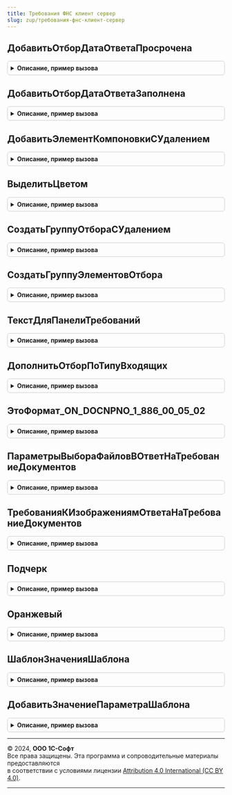 ```yaml
---
title: Требования ФНС клиент сервер
slug: zup/требования-фнс-клиент-сервер
---
```



## ДобавитьОтборДатаОтветаПросрочена
<details style="margin: 1em 0; padding: 0.5em; border: 1px solid #ccc; border-radius: 6px;">

<summary style="font-weight: bold; cursor: pointer;">Описание, пример вызова</summary>

```bsl

Процедура ДобавитьОтборДатаОтветаПросрочена(ГруппаОтбора, Использование, Дата) Экспорт
```

Пример вызова
```bsl
ТребованияФНСКлиентСервер.ДобавитьОтборДатаОтветаПросрочена(ГруппаОтбора, Использование, Дата) 
```
</details>

## ДобавитьОтборДатаОтветаЗаполнена
<details style="margin: 1em 0; padding: 0.5em; border: 1px solid #ccc; border-radius: 6px;">

<summary style="font-weight: bold; cursor: pointer;">Описание, пример вызова</summary>

```bsl

Процедура ДобавитьОтборДатаОтветаЗаполнена(ГруппаОтбора, Использование, ИмяПоляДаты) Экспорт
```

Пример вызова
```bsl
ТребованияФНСКлиентСервер.ДобавитьОтборДатаОтветаЗаполнена(ГруппаОтбора, Использование, ИмяПоляДаты) 
```
</details>

## ДобавитьЭлементКомпоновкиСУдалением
<details style="margin: 1em 0; padding: 0.5em; border: 1px solid #ccc; border-radius: 6px;">

<summary style="font-weight: bold; cursor: pointer;">Описание, пример вызова</summary>

```bsl

Функция ДобавитьЭлементКомпоновкиСУдалением(Куда, ИмяПоля, ВидСравнения, ПравоеЗначение = Неопределено, Использование = Истина) Экспорт
```

Пример вызова
```bsl
Результат = ТребованияФНСКлиентСервер.ДобавитьЭлементКомпоновкиСУдалением(Куда, ИмяПоля, ВидСравнения, ПравоеЗначение, Использование);
```
</details>

## ВыделитьЦветом
<details style="margin: 1em 0; padding: 0.5em; border: 1px solid #ccc; border-radius: 6px;">

<summary style="font-weight: bold; cursor: pointer;">Описание, пример вызова</summary>

```bsl

Функция ВыделитьЦветом(Форма, Цвет, Поле, ПравоеЗначение) Экспорт
```

Пример вызова
```bsl
Результат = ТребованияФНСКлиентСервер.ВыделитьЦветом(Форма, Цвет, Поле, ПравоеЗначение) 
```
</details>

## СоздатьГруппуОтбораСУдалением
<details style="margin: 1em 0; padding: 0.5em; border: 1px solid #ccc; border-radius: 6px;">

<summary style="font-weight: bold; cursor: pointer;">Описание, пример вызова</summary>

```bsl

Функция СоздатьГруппуОтбораСУдалением(Куда, ПредставлениеГруппы, Использование, ТипГруппы) Экспорт
```

Пример вызова
```bsl
Результат = ТребованияФНСКлиентСервер.СоздатьГруппуОтбораСУдалением(Куда, ПредставлениеГруппы, Использование, ТипГруппы) 
```
</details>

## СоздатьГруппуЭлементовОтбора
<details style="margin: 1em 0; padding: 0.5em; border: 1px solid #ccc; border-radius: 6px;">

<summary style="font-weight: bold; cursor: pointer;">Описание, пример вызова</summary>

```bsl

Функция СоздатьГруппуЭлементовОтбора(Куда, ПредставлениеГруппы, Использование, ТипГруппы) Экспорт
```

Пример вызова
```bsl
Результат = ТребованияФНСКлиентСервер.СоздатьГруппуЭлементовОтбора(Куда, ПредставлениеГруппы, Использование, ТипГруппы) 
```
</details>

## ТекстДляПанелиТребований
<details style="margin: 1em 0; padding: 0.5em; border: 1px solid #ccc; border-radius: 6px;">

<summary style="font-weight: bold; cursor: pointer;">Описание, пример вызова</summary>

```bsl

Функция ТекстДляПанелиТребований(ДобавитьСсылку, Организация = Неопределено) Экспорт
```

Пример вызова
```bsl
Результат = ТребованияФНСКлиентСервер.ТекстДляПанелиТребований(ДобавитьСсылку, Организация);
```
</details>

## ДополнитьОтборПоТипуВходящих
<details style="margin: 1em 0; padding: 0.5em; border: 1px solid #ccc; border-radius: 6px;">

<summary style="font-weight: bold; cursor: pointer;">Описание, пример вызова</summary>

```bsl

Процедура ДополнитьОтборПоТипуВходящих(Форма, Использование = Истина) Экспорт
```

Пример вызова
```bsl
ТребованияФНСКлиентСервер.ДополнитьОтборПоТипуВходящих(Форма, Использование);
```
</details>

## ЭтоФормат_ON_DOCNPNO_1_886_00_05_02
<details style="margin: 1em 0; padding: 0.5em; border: 1px solid #ccc; border-radius: 6px;">

<summary style="font-weight: bold; cursor: pointer;">Описание, пример вызова</summary>

```bsl

Функция ЭтоФормат_ON_DOCNPNO_1_886_00_05_02() Экспорт
```

Пример вызова
```bsl
Результат = ТребованияФНСКлиентСервер.ЭтоФормат_ON_DOCNPNO_1_886_00_05_02() 
```
</details>

## ПараметрыВыбораФайловВОтветНаТребованиеДокументов
<details style="margin: 1em 0; padding: 0.5em; border: 1px solid #ccc; border-radius: 6px;">

<summary style="font-weight: bold; cursor: pointer;">Описание, пример вызова</summary>

```bsl

Функция ПараметрыВыбораФайловВОтветНаТребованиеДокументов(МножественныйВыбор = Истина) Экспорт
```

Пример вызова
```bsl
Результат = ТребованияФНСКлиентСервер.ПараметрыВыбораФайловВОтветНаТребованиеДокументов(МножественныйВыбор);
```
</details>

## ТребованияКИзображениямОтветаНаТребованиеДокументов
<details style="margin: 1em 0; padding: 0.5em; border: 1px solid #ccc; border-radius: 6px;">

<summary style="font-weight: bold; cursor: pointer;">Описание, пример вызова</summary>

```bsl

Функция ТребованияКИзображениямОтветаНаТребованиеДокументов() Экспорт
```

Пример вызова
```bsl
Результат = ТребованияФНСКлиентСервер.ТребованияКИзображениямОтветаНаТребованиеДокументов() 
```
</details>

## Подчерк
<details style="margin: 1em 0; padding: 0.5em; border: 1px solid #ccc; border-radius: 6px;">

<summary style="font-weight: bold; cursor: pointer;">Описание, пример вызова</summary>

```bsl

Функция Подчерк() Экспорт
```

Пример вызова
```bsl
Результат = ТребованияФНСКлиентСервер.Подчерк() 
```
</details>

## Оранжевый
<details style="margin: 1em 0; padding: 0.5em; border: 1px solid #ccc; border-radius: 6px;">

<summary style="font-weight: bold; cursor: pointer;">Описание, пример вызова</summary>

```bsl

Функция Оранжевый() Экспорт
```

Пример вызова
```bsl
Результат = ТребованияФНСКлиентСервер.Оранжевый() 
```
</details>

## ШаблонЗначенияШаблона
<details style="margin: 1em 0; padding: 0.5em; border: 1px solid #ccc; border-radius: 6px;">

<summary style="font-weight: bold; cursor: pointer;">Описание, пример вызова</summary>

```bsl

Функция ШаблонЗначенияШаблона( Экспорт
```

Пример вызова
```bsl
Результат = ТребованияФНСКлиентСервер.ШаблонЗначенияШаблона();
```
</details>

## ДобавитьЗначениеПараметраШаблона
<details style="margin: 1em 0; padding: 0.5em; border: 1px solid #ccc; border-radius: 6px;">

<summary style="font-weight: bold; cursor: pointer;">Описание, пример вызова</summary>

```bsl

Процедура ДобавитьЗначениеПараметраШаблона(Данные, Ключ, Значение, Знач Замена = "") Экспорт
```

Пример вызова
```bsl
ТребованияФНСКлиентСервер.ДобавитьЗначениеПараметраШаблона(Данные, Ключ, Значение, Замена);
```
</details>

---

© 2024, **ООО 1С-Софт**  
Все права защищены. Эта программа и сопроводительные материалы предоставляются  
в соответствии с условиями лицензии [Attribution 4.0 International (CC BY 4.0)](https://creativecommons.org/licenses/by/4.0/legalcode).

---
